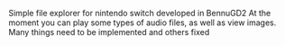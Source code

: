 Simple file explorer for nintendo switch developed in BennuGD2
At the moment you can play some types of audio files, as well as view images. Many things need to be implemented and others fixed
